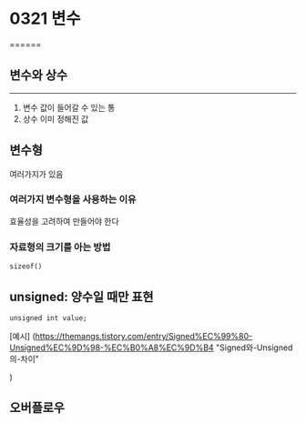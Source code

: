 # 0321 변수
======
## 변수와 상수
------
1. 변수
값이 들어갈 수 있는 통
1. 상수
이미 정해진 값

## 변수형
여러가지가 있음
### 여러가지 변수형을 사용하는 이유
효율성을 고려하여 만들어야 한다
### 자료형의 크기를 아는 방법
    sizeof()
## unsigned: 양수일 때만 표현
    unsigned int value;
[예시] (https://themangs.tistory.com/entry/Signed%EC%99%80-Unsigned%EC%9D%98-%EC%B0%A8%EC%9D%B4 "Signed와-Unsigned의-차이"

)
## 오버플로우
